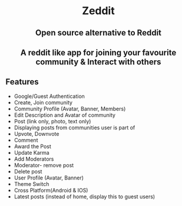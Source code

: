 <h1 align="center"> Zeddit</h1>
<h2 align="center"> Open source alternative to Reddit</h2>

<h2 align="center"> A reddit like app for joining your favourite community & Interact with others</h2>




## **Features**

* Google/Guest Authentication
* Create, Join community
* Community Profile (Avatar, Banner, Members)
* Edit Description and Avatar of community
* Post (link only, photo, text only)
* Displaying posts from communities user is part of
* Upvote, Downvote
* Comment
* Award the Post
* Update Karma
* Add Moderators
* Moderator- remove post
* Delete post
* User Profile (Avatar, Banner)
* Theme Switch
* Cross Platform(Android & IOS)
* Latest posts (instead of home, display this to guest users)

